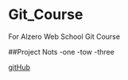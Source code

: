 # Git_Course
For Alzero Web School Git Course

##Project Nots
-one
-tow
-three

[gitHub](https://github.com/)
